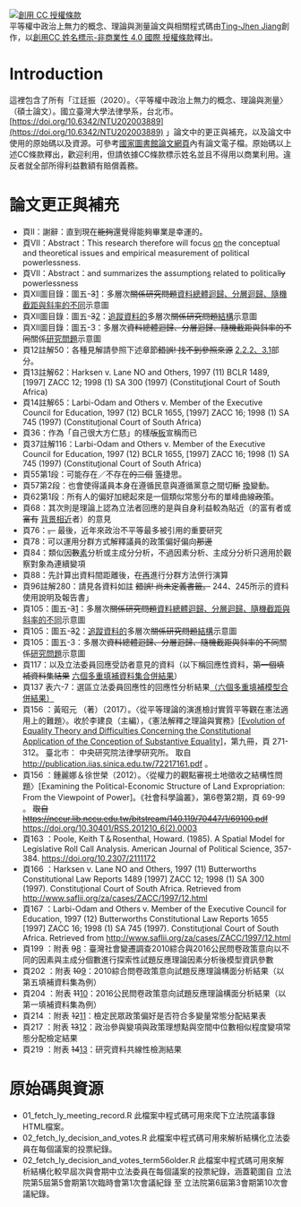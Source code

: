 <a rel="license" href="http://creativecommons.org/licenses/by-nc/4.0/"><img alt="創用 CC 授權條款" style="border-width:0" src="https://i.creativecommons.org/l/by-nc/4.0/80x15.png" /></a><br /><span xmlns:dct="http://purl.org/dc/terms/" property="dct:title">平等權中政治上無力的概念、理論與測量</span>論文與相關程式碼由<a xmlns:cc="http://creativecommons.org/ns#" href="https://doi.org/10.6342/NTU202003889" property="cc:attributionName" rel="cc:attributionURL">Ting-Jhen Jiang</a>創作，以<a rel="license" href="http://creativecommons.org/licenses/by-nc/4.0/">創用CC 姓名標示-非商業性 4.0 國際 授權條款</a>釋出。

# Introduction

這裡包含了所有「江廷振（2020）。〈平等權中政治上無力的概念、理論與測量〉（碩士論文）。國立臺灣大學法律學系，台北市。[https://doi.org/10.6342/NTU202003889](https://doi.org/10.6342/NTU202003889) 」論文中的更正與補充，以及論文中使用的原始碼以及資源。可參考[國家圖書館論文網頁](https://hdl.handle.net/11296/2hzp5r)內有論文電子檔。原始碼以上述CC條款釋出，歡迎利用，但請依據CC條款標示姓名並且不得用以商業利用。違反者就全部所得利益數額有賠償義務。

# 論文更正與補充

*   頁II：謝辭：直到現在~~能夠~~還覺得能夠畢業是幸運的。
*   頁VII：Abstract：This research therefore will focus <ins>on</ins> the conceptual and theoretical issues and empirical measurement of political powerlessness.
*   頁VII：Abstract：and summarizes the assumption<ins>s</ins> related to political~~ly~~ powerlessness
*   頁XII圖目錄：圖五-~~3~~<ins>1</ins>：多層次~~關係研究問題~~<ins>資料總體迴歸、分層迴歸、隨機截距與斜率的不同</ins>示意圖
*   頁XII圖目錄：圖五-~~3~~<ins>2</ins>：<ins>追蹤資料的</ins>多層次~~關係研究問題~~<ins>結構</ins>示意圖
*   頁XII圖目錄：圖五-3：多層次~~資料總體迴歸、分層迴歸、隨機截距與斜率的不同~~關係<ins>研究問題</ins>示意圖
*   頁12註解50：各種見解請參照下述章節~~錯誤! 找不到參照來源~~ <ins>2.2.2、3.1</ins>部分。
*   頁13註解62：Harksen v. Lane NO and Others, 1997 (11) BCLR 1489, [1997] ZACC 12; 1998 (1) SA 300 (1997) (Constitu<ins>t</ins>ional Court of South Africa)
*   頁14註解65：Larbi-Odam and Others v. Member of the Executive Council for Education, 1997 (12) BCLR 1655, [1997] ZACC 16; 1998 (1) SA 745 (1997) (Constitu<ins>t</ins>ional Court of South Africa)
*   頁36：作為「自己很大方仁慈」的樣~~版~~<ins>板</ins>宣稱而已
*   頁37註解116：Larbi-Odam and Others v. Member of the Executive Council for Education, 1997 (12) BCLR 1655, [1997] ZACC 16; 1998 (1) SA 745 (1997) (Constitu<ins>t</ins>ional Court of South Africa)
*   頁55第1段：可能存在／不存在~~的二個~~ <ins>等</ins>捷思。
*   頁57第2段：也會使得議員本身在遵循民意與遵循黨意之間切~~斷~~ <ins>換</ins>變動。
*   頁62第1段：所有人的偏好加總起來是一個類似常態分布的單峰曲線~~政策~~。
*   頁68：其次則是理論上認為立法者回應的是與自身利益較為貼近（的富有者或~~富有~~ <ins>背景相近</ins>者）的意見
*   頁76：~~。~~ 最後，近年來政治不平等最多被引用的重要研究
*   頁78：可以運用分群方式解釋議員的政策偏好偏向~~那邊~~
*   頁84：類似因~~數~~<ins>素</ins>分析或主成分分析，不過因素分析、主成分分析只適用於觀察對象為連續變項
*   頁88：先計算出資料間距離後，~~在~~<ins>再</ins>進行分群方法併行演算
*   頁96註解280：請見各資料如註 ~~錯誤! 尚未定義書籤。~~ 244、245所示的資料使用說明及報告書」
*   頁105：圖五-~~3~~<ins>1</ins>：多層次~~關係研究問題~~<ins>資料總體迴歸、分層迴歸、隨機截距與斜率的不同</ins>示意圖
*   頁105：圖五-~~3~~<ins>2</ins>：<ins>追蹤資料的</ins>多層次~~關係研究問題~~<ins>結構</ins>示意圖
*   頁105：圖五-3：多層次~~資料總體迴歸、分層迴歸、隨機截距與斜率的不同~~關係<ins>研究問題</ins>示意圖
*   頁117：以及立法委員回應受訪者意見的資料（以下稱回應性資料，~~第一個填補資料集結果~~ <ins>六個多重填補資料集合併結果</ins>）
*   頁137 表六-7：選區立法委員回應性的回應性分析結果<ins>（六個多重填補模型合併結果）</ins>
*   頁156 ：黃昭元 （著）（2017）。〈從平等理論的演進檢討實質平等觀在憲法適用上的難題〉。收於李建良（主編），《憲法解釋之理論與實務》<ins>[Evolution of Equality Theory and Difficulties Concerning the Constitutional Application of the Conception of Substantive Equality]</ins>，第九冊，頁 271-312。 臺北市： 中央研究院法律學研究所。 取自 http://publication.iias.sinica.edu.tw/72217161.pdf 。
*   頁156 ：鍾麗娜＆徐世榮（2012）。〈從權力的觀點審視土地徵收之結構性問題〉[Examining the Political-Economic Structure of Land Expropriation: From the Viewpoint of Power]。《社會科學論叢》，第6卷第2期，頁 69-99 。 ~~取自 https://nccur.lib.nccu.edu.tw/bitstream/140.119/70447/1/69100.pdf~~ <ins>https://doi.org/10.30401/RSS.201210_6(2).0003</ins>
*   頁163 ：Poole, Keith T＆Rosenthal, Howard. (1985). A Spatial Model for Legislative Roll Call Analysis. American Journal of Political Science, 357-384. <ins>https://doi.org/10.2307/2111172</ins>
*   頁166 ：Harksen v. Lane NO and Others, 1997 (11) Butterworths Constitutional Law Reports 1489 [1997] ZACC 12; 1998 (1) SA 300 (1997). Constitu<ins>t</ins>ional Court of South Africa. Retrieved from http://www.saflii.org/za/cases/ZACC/1997/12.html
*   頁167 ：Larbi-Odam and Others v. Member of the Executive Council for Education, 1997 (12) Butterworths Constitutional Law Reports 1655 [1997] ZACC 16; 1998 (1) SA 745 (1997). Constitu<ins>t</ins>ional Court of South Africa. Retrieved from http://www.saflii.org/za/cases/ZACC/1997/12.html
*   頁199 ：附表 ~~9~~<ins>8</ins>：臺灣社會變遷調查2010綜合與2016公民問卷政策意向以不同的因素與主成分個數進行探索性試題反應理論因素分析後模型資訊參數
*   頁202 ：附表 ~~10~~<ins>9</ins>：2010綜合問卷政策意向試題反應理論構面分析結果（以第五填補資料集為例）
*   頁204 ：附表 ~~11~~<ins>10</ins>：2016公民問卷政策意向試題反應理論構面分析結果（以第一填補資料集為例）
*   頁214 ：附表 ~~12~~<ins>11</ins>：檢定民眾政策偏好是否符合多變量常態分配結果表
*   頁217 ：附表 ~~13~~<ins>12</ins>：政治參與變項與政策理想點與空間中位數相似程度變項常態分配檢定結果
*   頁219 ：附表 ~~14~~<ins>13</ins>：研究資料共線性檢測結果

# 原始碼與資源

*   01_fetch_ly_meeting_record.R 此檔案中程式碼可用來爬下立法院議事錄HTML檔案。
*   02_fetch_ly_decision_and_votes.R 此檔案中程式碼可用來解析結構化立法委員在每個議案的投票紀錄。
*   02_fetch_ly_decision_and_votes_term56older.R 此檔案中程式碼可用來解析結構化較早屆次與會期中立法委員在每個議案的投票紀錄，涵蓋範圍自 立法院第5屆第5會期第1次臨時會第1次會議紀錄 至 立法院第6屆第3會期第10次會議紀錄。
